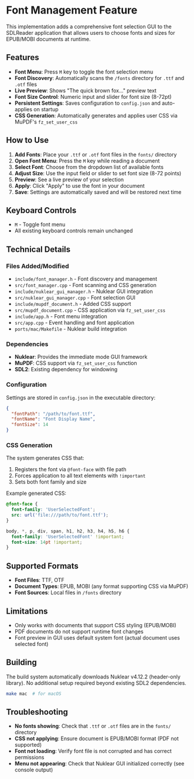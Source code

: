 # Font Management Feature

This implementation adds a comprehensive font selection GUI to the SDLReader application that allows users to choose fonts and sizes for EPUB/MOBI documents at runtime.

## Features

- **Font Menu**: Press `M` key to toggle the font selection menu
- **Font Discovery**: Automatically scans the `/fonts` directory for `.ttf` and `.otf` files
- **Live Preview**: Shows "The quick brown fox..." preview text
- **Font Size Control**: Numeric input and slider for font size (8-72pt)
- **Persistent Settings**: Saves configuration to `config.json` and auto-applies on startup
- **CSS Generation**: Automatically generates and applies user CSS via MuPDF's `fz_set_user_css`

## How to Use

1. **Add Fonts**: Place your `.ttf` or `.otf` font files in the `fonts/` directory
2. **Open Font Menu**: Press the `M` key while reading a document
3. **Select Font**: Choose from the dropdown list of available fonts
4. **Adjust Size**: Use the input field or slider to set font size (8-72 points)
5. **Preview**: See a live preview of your selection
6. **Apply**: Click "Apply" to use the font in your document
7. **Save**: Settings are automatically saved and will be restored next time

## Keyboard Controls

- `M` - Toggle font menu
- All existing keyboard controls remain unchanged

## Technical Details

### Files Added/Modified

- `include/font_manager.h` - Font discovery and management
- `src/font_manager.cpp` - Font scanning and CSS generation
- `include/nuklear_gui_manager.h` - Nuklear GUI integration
- `src/nuklear_gui_manager.cpp` - Font selection GUI
- `include/mupdf_document.h` - Added CSS support
- `src/mupdf_document.cpp` - CSS application via `fz_set_user_css`
- `include/app.h` - Font menu integration
- `src/app.cpp` - Event handling and font application
- `ports/mac/Makefile` - Nuklear build integration

### Dependencies

- **Nuklear**: Provides the immediate mode GUI framework
- **MuPDF**: CSS support via `fz_set_user_css` function
- **SDL2**: Existing dependency for windowing

### Configuration

Settings are stored in `config.json` in the executable directory:

```json
{
  "fontPath": "/path/to/font.ttf",
  "fontName": "Font Display Name",
  "fontSize": 14
}
```

### CSS Generation

The system generates CSS that:
1. Registers the font via `@font-face` with file path
2. Forces application to all text elements with `!important`
3. Sets both font family and size

Example generated CSS:
```css
@font-face {
  font-family: 'UserSelectedFont';
  src: url('file:///path/to/font.ttf');
}

body, *, p, div, span, h1, h2, h3, h4, h5, h6 {
  font-family: 'UserSelectedFont' !important;
  font-size: 14pt !important;
}
```

## Supported Formats

- **Font Files**: TTF, OTF
- **Document Types**: EPUB, MOBI (any format supporting CSS via MuPDF)
- **Font Sources**: Local files in `/fonts` directory

## Limitations

- Only works with documents that support CSS styling (EPUB/MOBI)
- PDF documents do not support runtime font changes
- Font preview in GUI uses default system font (actual document uses selected font)

## Building

The build system automatically downloads Nuklear v4.12.2 (header-only library). No additional setup required beyond existing SDL2 dependencies.

```bash
make mac  # for macOS
```

## Troubleshooting

- **No fonts showing**: Check that `.ttf` or `.otf` files are in the `fonts/` directory
- **CSS not applying**: Ensure document is EPUB/MOBI format (PDF not supported)
- **Font not loading**: Verify font file is not corrupted and has correct permissions
- **Menu not appearing**: Check that Nuklear GUI initialized correctly (see console output)
